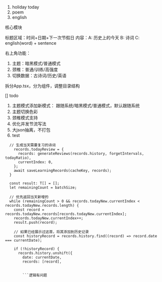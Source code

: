 1. holiday today
2. poem
3. english

核心模块

标题区域：时间+日期+下一次节假日
内容：A: 历史上的今天 B: 诗词 C: english(word) + sentence

右上角功能：

1. 主题：暗黑模式/普通模式
2. 颈椎：普通/训练/高强度
3. 切换数据：古诗词/历史/英语

拆分App.tsx，分为组件，调整目录结构

[] todo

1. 主题模式添加新模式： 跟随系统/暗黑模式/普通模式，默认跟随系统
3. 主题切换色彩
4. 颈椎模式支持
5. 优化并发节流写法
6. 大json抽离，不打包
7. test

````
  // 生成当天需要复习的诗词
    records.todayReview = {
      records: generateReviews(records.history, forgetIntervals, todayRatio),
      currentIndex: 0,
    };
    await saveLearningRecords(cacheKey, records);
  }

  const result: T[] = [];
  let remainingCount = batchSize;

  // 优先返回当天新增的
  while (remainingCount > 0 && records.todayNew.currentIndex < records.todayNew.records.length) {
    const record = records.todayNew.records[records.todayNew.currentIndex];
    records.todayNew.currentIndex++;
    result.push(record);

    // 如果已经展示过这首，将其添加到历史记录
    const historyRecord = records.history.find((record) => record.date === currentDate);

    if (!historyRecord) {
      records.history.unshift({
        date: currentDate,
        records: [record],


        ```逻辑有问题
````
